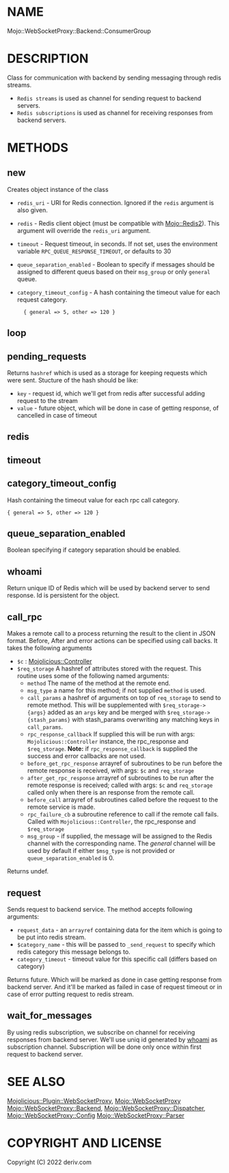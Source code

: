# NAME

Mojo::WebSocketProxy::Backend::ConsumerGroup

# DESCRIPTION

Class for communication with backend by sending messaging through redis streams.

- `Redis streams` is used as channel for sending request to backend servers.
- `Redis subscriptions` is used as channel for receiving responses from backend servers.

# METHODS

## new

Creates object instance of the class

- `redis_uri` - URI for Redis connection. Ignored if the `redis` argument is also given.
- `redis` - Redis client object (must be compatible with [Mojo::Redis2](https://metacpan.org/pod/Mojo%3A%3ARedis2)). This argument will override the `redis_uri` argument.
- `timeout` - Request timeout, in seconds. If not set, uses the environment variable `RPC_QUEUE_RESPONSE_TIMEOUT`, or defaults to 30
- `queue_separation_enabled` - Boolean to specify if messages should be assigned to different queus based on their `msg_group` or only `general` queue.
- `category_timeout_config` - A hash containing the timeout value for each request category.

        { general => 5, other => 120 }

## loop

## pending\_requests

Returns `hashref` which is used as a storage for keeping requests which were sent.
Stucture of the hash should be like:

- `key` - request id, which we'll get from redis after successful adding request to the stream
- `value` - future object, which will be done in case of getting response, of cancelled in case of timeout

## redis

## timeout

## category\_timeout\_config

Hash containing the timeout value for each rpc call category.

    { general => 5, other => 120 }

## queue\_separation\_enabled

Boolean specifying if category separation should be enabled.

## whoami

Return unique ID of Redis which will be used by backend server to send response.
Id is persistent for the object.

## call\_rpc

Makes a remote call to a process  returning the result to the client in JSON format.
Before, After and error actions can be specified using call backs.
It takes the following arguments

- `$c`  : [Mojolicious::Controller](https://metacpan.org/pod/Mojolicious%3A%3AController)
- `$req_storage` A hashref of attributes stored with the request.  This routine uses some of the following named arguments:
    - `method` The name of the method at the remote end.
    - `msg_type` a name for this method; if not supplied `method` is used.
    - `call_params` a hashref of arguments on top of `req_storage` to send to remote method. This will be supplemented with `$req_storage->{args}`
    added as an `args` key and be merged with `$req_storage->{stash_params}` with stash\_params overwriting any matching
    keys in `call_params`.
    - `rpc_response_callback`  If supplied this will be run with args: `Mojolicious::Controller` instance, the rpc\_response and `$req_storage`.
    **Note:** if `rpc_response_callback` is supplied the success and error callbacks are not used.
    - `before_get_rpc_response`  arrayref of subroutines to be run before the remote response is received, with args: `$c` and `req_storage`
    - `after_get_rpc_response` arrayref of subroutines to be run after the remote response is received; called with args: `$c` and `req_storage`
    called only when there is an response from the remote call.
    - `before_call` arrayref of subroutines called before the request to the remote service is made.
    - `rpc_failure_cb` a subroutine reference to call if the remote call fails. Called with `Mojolicious::Controller`, the rpc\_response and `$req_storage`
    - `msg_group` - if supplied, the message will be assigned to the Redis channel with the corresponding name. The _general_ channel will be used by default if either `$msg_type` is not provided or `queue_separation_enabled` is 0.

Returns undef.

## request

Sends request to backend service. The method accepts following arguments:

- `request_data` - an `arrayref` containing data for the item which is going to be put into redis stream.
- `$category_name` - this will be passed to `_send_request` to specify which redis category this message belongs to.
- `category_timeout` - timeout value for this specific call (differs based on category)

Returns future.
Which will be marked as done in case getting response from backend server.
And it'll be marked as failed in case of request timeout or in case of error putting request to redis stream.

## wait\_for\_messages

By using redis subscription, we subscribe on channel for receiving responses from backend server.
We'll use uniq id generated by [whoami](https://metacpan.org/pod/whoami) as subscription channel.
Subscription will be done only once within first request to backend server.

# SEE ALSO

[Mojolicious::Plugin::WebSocketProxy](https://metacpan.org/pod/Mojolicious%3A%3APlugin%3A%3AWebSocketProxy),
[Mojo::WebSocketProxy](https://metacpan.org/pod/Mojo%3A%3AWebSocketProxy)
[Mojo::WebSocketProxy::Backend](https://metacpan.org/pod/Mojo%3A%3AWebSocketProxy%3A%3ABackend),
[Mojo::WebSocketProxy::Dispatcher](https://metacpan.org/pod/Mojo%3A%3AWebSocketProxy%3A%3ADispatcher),
[Mojo::WebSocketProxy::Config](https://metacpan.org/pod/Mojo%3A%3AWebSocketProxy%3A%3AConfig)
[Mojo::WebSocketProxy::Parser](https://metacpan.org/pod/Mojo%3A%3AWebSocketProxy%3A%3AParser)

# COPYRIGHT AND LICENSE

Copyright (C) 2022 deriv.com
